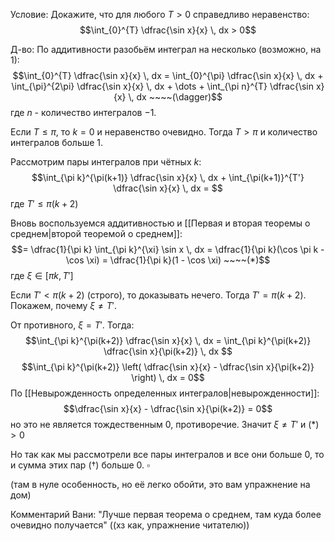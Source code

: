 Условие:
Докажите, что для любого $T > 0$ справедливо неравенство:
$$\int_{0}^{T} \dfrac{\sin x}{x} \, dx > 0$$

Д-во:
По аддитивности разобьём интеграл на несколько (возможно, на 1):
$$\int_{0}^{T} \dfrac{\sin x}{x} \, dx  = \int_{0}^{\pi} \dfrac{\sin x}{x} \, dx + \int_{\pi}^{2\pi} \dfrac{\sin x}{x} \, dx + \dots + \int_{\pi n}^{T} \dfrac{\sin x}{x} \, dx ~~~~(\dagger)$$
где ${} n$ - количество интегралов $- 1$.

Если $T \leq \pi$, то $k = 0$ и неравенство очевидно. Тогда $T > \pi$ и количество интегралов больше 1.

Рассмотрим пары интегралов при чётных $k$:
$$\int_{\pi k}^{\pi(k+1)} \dfrac{\sin x}{x} \, dx + \int_{\pi(k+1)}^{T'} \dfrac{\sin x}{x} \, dx = $$
где $T' \leq \pi(k+2)$

Вновь воспользуемся аддитивностью и [[Первая и вторая теоремы о среднем|второй теоремой о среднем]]:
$$= \dfrac{1}{\pi k} \int_{\pi k}^{\xi} \sin x \, dx = \dfrac{1}{\pi k}(\cos \pi k - \cos \xi) = \dfrac{1}{\pi k}(1 - \cos \xi) ~~~~(*)$$
где $\xi \in [\pi k, T']$

Если $T' < \pi(k+2)$ (строго), то доказывать нечего. Тогда $T' = \pi(k+2)$. Покажем, почему $\xi \neq T'$.

От противного, $\xi = T'$. Тогда:
$$\int_{\pi k}^{\pi(k+2)} \dfrac{\sin x}{x} \, dx = \int_{\pi k}^{\pi(k+2)} \dfrac{\sin x}{\pi(k+2)} \, dx $$
$$\int_{\pi k}^{\pi(k+2)} \left( \dfrac{\sin x}{x} - \dfrac{\sin x}{\pi(k+2)} \right) \, dx = 0$$
По [[Невырожденность определенных интегралов|невырожденности]]:
$$\dfrac{\sin x}{x} - \dfrac{\sin x}{\pi(k+2)} = 0$$
но это не является тождественным $0$, противоречие. Значит $\xi \neq T'$ и $(*) > 0$

Но так как мы рассмотрели все пары интегралов и все они больше $0$, то и сумма этих пар $(\dagger)$ больше $0$.
$\square$

(там в нуле особенность, но её легко обойти, это вам упражнение на дом)

Комментарий Вани:
"Лучше первая теорема о среднем, там куда более очевидно получается"
((хз как, упражнение читателю))